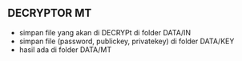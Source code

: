 ## DECRYPTOR MT

* simpan file yang akan di DECRYPt di folder DATA/IN
* simpan file (password, publickey, privatekey) di folder DATA/KEY
* hasil ada di folder DATA/MT
